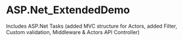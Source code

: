 # ASP.Net_ExtendedDemo
Includes ASP.Net Tasks (added MVC structure for Actors, added Filter, Custom validation, Middleware & Actors API Controller)
